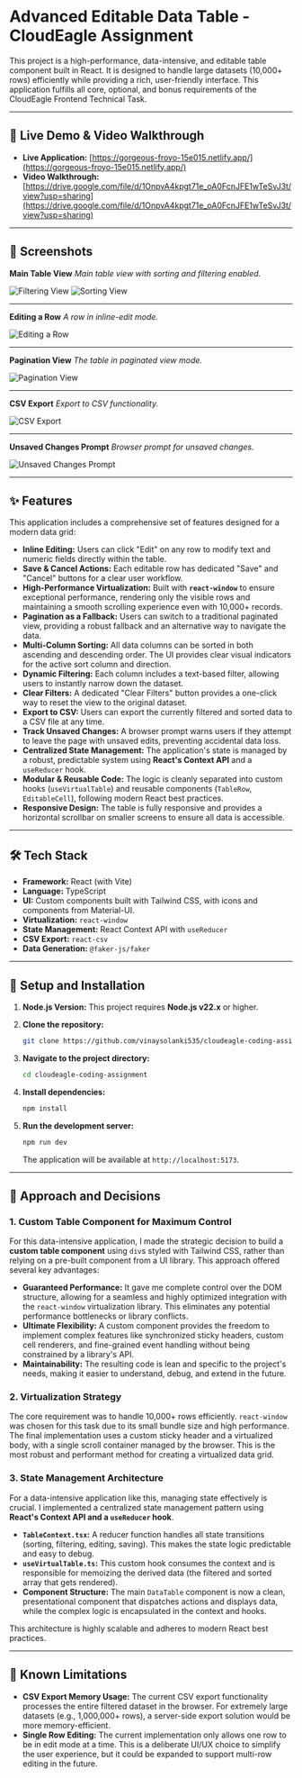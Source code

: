 # Advanced Editable Data Table - CloudEagle Assignment

This project is a high-performance, data-intensive, and editable table component built in React. It is designed to handle large datasets (10,000+ rows) efficiently while providing a rich, user-friendly interface. This application fulfills all core, optional, and bonus requirements of the CloudEagle Frontend Technical Task.

---

## 🎥 Live Demo & Video Walkthrough

- **Live Application:** [https://gorgeous-froyo-15e015.netlify.app/](https://gorgeous-froyo-15e015.netlify.app/)
- **Video Walkthrough:** [https://drive.google.com/file/d/1OnpvA4kpgt71e_oA0FcnJFE1wTeSvJ3t/view?usp=sharing](https://drive.google.com/file/d/1OnpvA4kpgt71e_oA0FcnJFE1wTeSvJ3t/view?usp=sharing)

---

## 📸 Screenshots

**Main Table View**
_Main table view with sorting and filtering enabled._

![Filtering View](./screenshots/ImageTwo.png)
![Sorting View](./screenshots//ImageFive.png)

---

**Editing a Row**
_A row in inline-edit mode._

![Editing a Row](./screenshots/ImageOne.png)

---

**Pagination View**
_The table in paginated view mode._

![Pagination View](./screenshots/ImageThree.png)

---

**CSV Export**
_Export to CSV functionality._

![CSV Export](./screenshots/ImageSix.png)

---

**Unsaved Changes Prompt**
_Browser prompt for unsaved changes._

![Unsaved Changes Prompt](./screenshots/ImageFour.png)

---

## ✨ Features

This application includes a comprehensive set of features designed for a modern data grid:

- **Inline Editing:** Users can click "Edit" on any row to modify text and numeric fields directly within the table.
- **Save & Cancel Actions:** Each editable row has dedicated "Save" and "Cancel" buttons for a clear user workflow.
- **High-Performance Virtualization:** Built with **`react-window`** to ensure exceptional performance, rendering only the visible rows and maintaining a smooth scrolling experience even with 10,000+ records.
- **Pagination as a Fallback:** Users can switch to a traditional paginated view, providing a robust fallback and an alternative way to navigate the data.
- **Multi-Column Sorting:** All data columns can be sorted in both ascending and descending order. The UI provides clear visual indicators for the active sort column and direction.
- **Dynamic Filtering:** Each column includes a text-based filter, allowing users to instantly narrow down the dataset.
- **Clear Filters:** A dedicated "Clear Filters" button provides a one-click way to reset the view to the original dataset.
- **Export to CSV:** Users can export the currently filtered and sorted data to a CSV file at any time.
- **Track Unsaved Changes:** A browser prompt warns users if they attempt to leave the page with unsaved edits, preventing accidental data loss.
- **Centralized State Management:** The application's state is managed by a robust, predictable system using **React's Context API** and a `useReducer` hook.
- **Modular & Reusable Code:** The logic is cleanly separated into custom hooks (`useVirtualTable`) and reusable components (`TableRow`, `EditableCell`), following modern React best practices.
- **Responsive Design:** The table is fully responsive and provides a horizontal scrollbar on smaller screens to ensure all data is accessible.

---

## 🛠️ Tech Stack

- **Framework:** React (with Vite)
- **Language:** TypeScript
- **UI:** Custom components built with Tailwind CSS, with icons and components from Material-UI.
- **Virtualization:** `react-window`
- **State Management:** React Context API with `useReducer`
- **CSV Export:** `react-csv`
- **Data Generation:** `@faker-js/faker`

---

## 🚀 Setup and Installation

1.  **Node.js Version:** This project requires **Node.js v22.x** or higher.

2.  **Clone the repository:**

    ```bash
    git clone https://github.com/vinaysolanki535/cloudeagle-coding-assignment
    ```

3.  **Navigate to the project directory:**

    ```bash
    cd cloudeagle-coding-assignment
    ```

4.  **Install dependencies:**

    ```bash
    npm install
    ```

5.  **Run the development server:**
    ```bash
    npm run dev
    ```
    The application will be available at `http://localhost:5173`.

---

## 🧠 Approach and Decisions

### 1. Custom Table Component for Maximum Control

For this data-intensive application, I made the strategic decision to build a **custom table component** using `div`s styled with Tailwind CSS, rather than relying on a pre-built component from a UI library. This approach offered several key advantages:

- **Guaranteed Performance:** It gave me complete control over the DOM structure, allowing for a seamless and highly optimized integration with the `react-window` virtualization library. This eliminates any potential performance bottlenecks or library conflicts.
- **Ultimate Flexibility:** A custom component provides the freedom to implement complex features like synchronized sticky headers, custom cell renderers, and fine-grained event handling without being constrained by a library's API.
- **Maintainability:** The resulting code is lean and specific to the project's needs, making it easier to understand, debug, and extend in the future.

### 2. Virtualization Strategy

The core requirement was to handle 10,000+ rows efficiently. `react-window` was chosen for this task due to its small bundle size and high performance. The final implementation uses a custom sticky header and a virtualized body, with a single scroll container managed by the browser. This is the most robust and performant method for creating a virtualized data grid.

### 3. State Management Architecture

For a data-intensive application like this, managing state effectively is crucial. I implemented a centralized state management pattern using **React's Context API and a `useReducer` hook**.

- **`TableContext.tsx`:** A reducer function handles all state transitions (sorting, filtering, editing, saving). This makes the state logic predictable and easy to debug.
- **`useVirtualTable.ts`:** This custom hook consumes the context and is responsible for memoizing the derived data (the filtered and sorted array that gets rendered).
- **Component Structure:** The main `DataTable` component is now a clean, presentational component that dispatches actions and displays data, while the complex logic is encapsulated in the context and hooks.

This architecture is highly scalable and adheres to modern React best practices.

---

## 🚧 Known Limitations

- **CSV Export Memory Usage:** The current CSV export functionality processes the entire filtered dataset in the browser. For extremely large datasets (e.g., 1,000,000+ rows), a server-side export solution would be more memory-efficient.
- **Single Row Editing:** The current implementation only allows one row to be in edit mode at a time. This is a deliberate UI/UX choice to simplify the user experience, but it could be expanded to support multi-row editing in the future.
